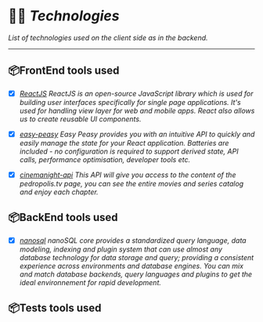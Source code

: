 # 👨‍💻 *Technologies*
*List of technologies used on the client side as in the backend.*

---

## 📦FrontEnd tools used
- [x] *[ReactJS](https://reactjs.org/) ReactJS is an open-source JavaScript library which is used for building user interfaces specifically for single page applications. It's used for handling view layer for web and mobile apps. React also allows us to create reusable UI components.*

- [x] *[easy-peasy](https://easy-peasy.now.sh/) Easy Peasy provides you with an intuitive API to quickly and easily manage the state for your React application. Batteries are included - no configuration is required to support derived state, API calls, performance optimisation, developer tools etc.*

- [x] *[cinemanight-api](https://github.com/ChrisMichaelPerezSantiago/cinemanight) This API will give you access to the content of the pedropolis.tv page, you can see the entire movies and series catalog and enjoy each chapter.*


## 📦BackEnd tools used
- [x] *[nanosql](https://nanosql.io/welcome.html) nanoSQL core provides a standardized query language, data modeling, indexing and plugin system that can use almost any database technology for data storage and query; providing a consistent experience across environments and database engines. You can mix and match database backends, query languages and plugins to get the ideal environnement for rapid development.*



## 📦Tests tools used


